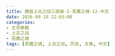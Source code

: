 ```yaml
---
title: 魔兽上古之战三部曲-2-恶魔之魂-12-中文
date: 2016-09-18 22:03:00
categories:
- 文学典籍
- 上古之战
- 恶魔之魂
tags: [恶魔之魂, 上古之战, 历史, 文章, 中文]
---
```

